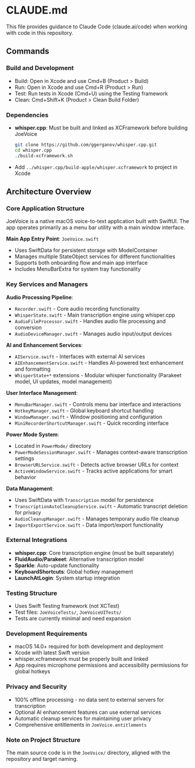 # CLAUDE.md

This file provides guidance to Claude Code (claude.ai/code) when working with code in this repository.

## Commands

### Build and Development
- Build: Open in Xcode and use Cmd+B (Product > Build)
- Run: Open in Xcode and use Cmd+R (Product > Run)
- Test: Run tests in Xcode (Cmd+U) using the Testing framework
- Clean: Cmd+Shift+K (Product > Clean Build Folder)

### Dependencies
- **whisper.cpp**: Must be built and linked as XCFramework before building JoeVoice
  ```bash
  git clone https://github.com/ggerganov/whisper.cpp.git
  cd whisper.cpp
  ./build-xcframework.sh
  ```
- Add `../whisper.cpp/build-apple/whisper.xcframework` to project in Xcode

## Architecture Overview

### Core Application Structure
JoeVoice is a native macOS voice-to-text application built with SwiftUI. The app operates primarily as a menu bar utility with a main window interface.

**Main App Entry Point**: `JoeVoice.swift`
- Uses SwiftData for persistent storage with ModelContainer
- Manages multiple StateObject services for different functionalities
- Supports both onboarding flow and main app interface
- Includes MenuBarExtra for system tray functionality

### Key Services and Managers

**Audio Processing Pipeline**:
- `Recorder.swift` - Core audio recording functionality
- `WhisperState.swift` - Main transcription engine using whisper.cpp
- `AudioFileProcessor.swift` - Handles audio file processing and conversion
- `AudioDeviceManager.swift` - Manages audio input/output devices

**AI and Enhancement Services**:
- `AIService.swift` - Interfaces with external AI services
- `AIEnhancementService.swift` - Handles AI-powered text enhancement and formatting
- `WhisperState+*` extensions - Modular whisper functionality (Parakeet model, UI updates, model management)

**User Interface Management**:
- `MenuBarManager.swift` - Controls menu bar interface and interactions
- `HotkeyManager.swift` - Global keyboard shortcut handling
- `WindowManager.swift` - Window positioning and configuration
- `MiniRecorderShortcutManager.swift` - Quick recording interface

**Power Mode System**:
- Located in `PowerMode/` directory
- `PowerModeSessionManager.swift` - Manages context-aware transcription settings
- `BrowserURLService.swift` - Detects active browser URLs for context
- `ActiveWindowService.swift` - Tracks active applications for smart behavior

**Data Management**:
- Uses SwiftData with `Transcription` model for persistence
- `TranscriptionAutoCleanupService.swift` - Automatic transcript deletion for privacy
- `AudioCleanupManager.swift` - Manages temporary audio file cleanup
- `ImportExportService.swift` - Data import/export functionality

### External Integrations
- **whisper.cpp**: Core transcription engine (must be built separately)
- **FluidAudio/Parakeet**: Alternative transcription model
- **Sparkle**: Auto-update functionality
- **KeyboardShortcuts**: Global hotkey management
- **LaunchAtLogin**: System startup integration

### Testing Structure
- Uses Swift Testing framework (not XCTest)
- Test files: `JoeVoiceTests/`, `JoeVoiceUITests/`
- Tests are currently minimal and need expansion

### Development Requirements
- macOS 14.0+ required for both development and deployment
- Xcode with latest Swift version
- whisper.xcframework must be properly built and linked
- App requires microphone permissions and accessibility permissions for global hotkeys

### Privacy and Security
- 100% offline processing - no data sent to external servers for transcription
- Optional AI enhancement features can use external services
- Automatic cleanup services for maintaining user privacy
- Comprehensive entitlements in `JoeVoice.entitlements`

### Note on Project Structure
The main source code is in the `JoeVoice/` directory, aligned with the repository and target naming.
